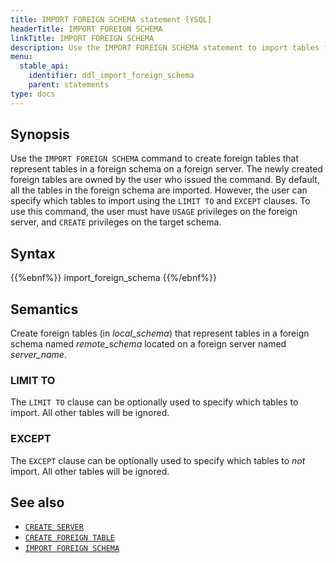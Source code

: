 ```yaml
---
title: IMPORT FOREIGN SCHEMA statement [YSQL]
headerTitle: IMPORT FOREIGN SCHEMA
linkTitle: IMPORT FOREIGN SCHEMA
description: Use the IMPORT FOREIGN SCHEMA statement to import tables from a foreign schema.
menu:
  stable_api:
    identifier: ddl_import_foreign_schema
    parent: statements
type: docs
---
```


## Synopsis

Use the `IMPORT FOREIGN SCHEMA`  command to create foreign tables that represent tables in a foreign schema on a foreign server. The newly created foreign tables are owned by the user who issued the command.
By default, all the tables in the foreign schema are imported. However, the user can specify which tables to import using the `LIMIT TO` and `EXCEPT` clauses.
To use this command, the user must have `USAGE` privileges on the foreign server, and `CREATE` privileges on the target schema.

## Syntax

{{%ebnf%}}
  import_foreign_schema
{{%/ebnf%}}

## Semantics

Create foreign tables (in *local_schema*) that represent tables in a foreign schema named *remote_schema* located on a foreign server named *server_name*.

### LIMIT TO
The `LIMIT TO` clause can be optionally used to specify which tables to import. All other tables will be ignored.

### EXCEPT
The `EXCEPT` clause can be optionally used to specify which tables to *not* import. All other tables will be ignored.


## See also

- [`CREATE SERVER`](../ddl_create_server)
- [`CREATE FOREIGN TABLE`](../ddl_create_foreign_table)
- [`IMPORT FOREIGN SCHEMA`](../ddl_import_foreign_schema)
